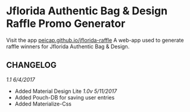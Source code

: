 # Jflorida Authentic Bag &amp; Design Raffle Promo Generator 
Visit the app [peicap.github.io/jflorida-raffle](https://www.peicap.github.io/jflorida-raffle)
A web-app used to generate raffle winners for Jflorida Authentic Bag &amp; Design.

## CHANGELOG
_1.1 6/4/2017_
+ Added Material Design Lite
_1.0v 5/11/2017_
+ Added Pouch-DB for saving user entries
+ Added Materialize-Css
